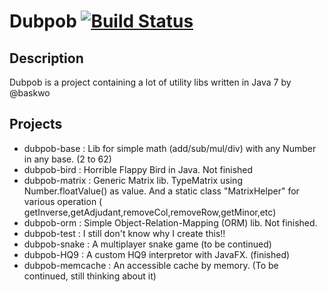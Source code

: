 Dubpob [![Build Status](https://drone.io/github.com/baskwo/Dubpob/status.png)](https://drone.io/github.com/baskwo/Dubpob/latest)
===

## Description
Dubpob is a project containing a lot of utility libs written in Java 7 by @baskwo

## Projects
- dubpob-base : Lib for simple math (add/sub/mul/div) with any Number in any base. (2 to 62)
- dubpob-bird : Horrible Flappy Bird in Java. Not finished
- dubpob-matrix : Generic Matrix lib. TypeMatrix<T extends Number> using Number.floatValue() as value. And a static class "MatrixHelper" for various operation ( getInverse,getAdjudant,removeCol,removeRow,getMinor,etc)
- dubpob-orm : Simple Object-Relation-Mapping (ORM) lib. Not finished.
- dubpob-test : I still don't know why I create this!!
- dubpob-snake : A multiplayer snake game (to be continued)
- dubpob-HQ9 : A custom HQ9 interpretor with JavaFX. (finished)
- dubpob-memcache : An accessible cache by memory. (To be continued, still thinking about it)
